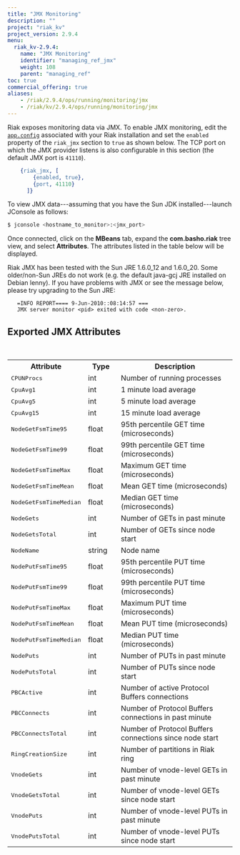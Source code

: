 ```yaml
---
title: "JMX Monitoring"
description: ""
project: "riak_kv"
project_version: 2.9.4
menu:
  riak_kv-2.9.4:
    name: "JMX Monitoring"
    identifier: "managing_ref_jmx"
    weight: 108
    parent: "managing_ref"
toc: true
commercial_offering: true
aliases:
    - /riak/2.9.4/ops/running/monitoring/jmx
    - /riak/kv/2.9.4/ops/running/monitoring/jmx
---
```


Riak exposes monitoring data via JMX.  To enable JMX monitoring, edit the [`app.config`]({{<baseurl>}}riak/kv/2.9.4/configuring/reference/#app-config) associated with your Riak installation and set the `enabled` property of the `riak_jmx` section to `true` as shown below.  The TCP port on which the JMX provider listens is also configurable in this section (the default JMX port is `41110`).

```erlang
    {riak_jmx, [
        {enabled, true},
        {port, 41110}
      ]}
```

To view JMX data---assuming that you have the Sun JDK installed---launch JConsole as follows:

```bash
$ jconsole <hostname_to_monitor>:<jmx_port>
```

Once connected, click on the **MBeans** tab, expand the **com.basho.riak** tree view, and select **Attributes**. The attributes listed in the table below will be displayed.

Riak JMX has been tested with the Sun JRE 1.6.0_12 and 1.6.0_20. Some older/non-Sun JREs do not work (e.g. the default java-gcj JRE installed on Debian lenny). If you have problems with JMX or see the message below, please try upgrading to the Sun JRE:

```log
   =INFO REPORT==== 9-Jun-2010::08:14:57 ===
   JMX server monitor <pid> exited with code <non-zero>.
```

## Exported JMX Attributes
<br>
<table>
    <tr>
        <th WIDTH="30%">Attribute</th>
        <th WIDTH="15%">Type</th>
        <th WIDTH="55%">Description</th>
    </tr>
    <tr>
        <td><tt>CPUNProcs</tt></td>
        <td>int</td>
        <td>Number of running processes</td>
    </tr>
    <tr>
        <td><tt>CpuAvg1</tt></td>
        <td>int</td>
        <td>1 minute load average</td>
    </tr>
    <tr>
        <td><tt>CpuAvg5</tt></td>
        <td>int</td>
        <td>5 minute load average</td>
    </tr>
    <tr>
        <td><tt>CpuAvg15</tt></td>
        <td>int</td>
        <td>15 minute load average</td>
    </tr>
    <tr>
        <td><tt>NodeGetFsmTime95</tt></td>
        <td>float</td>
        <td>95th percentile GET time (microseconds)</td>
    </tr>
    <tr>
        <td><tt>NodeGetFsmTime99</tt></td>
        <td>float</td>
        <td>99th percentile GET time (microseconds)</td>
    </tr>
    <tr>
        <td><tt>NodeGetFsmTimeMax</tt></td>
        <td>float</td>
        <td>Maximum GET time (microseconds)</td>
    </tr>
    <tr>
        <td><tt>NodeGetFsmTimeMean</tt></td>
        <td>float</td>
        <td>Mean GET time (microseconds)</td>
    </tr>
    <tr>
        <td><tt>NodeGetFsmTimeMedian</tt></td>
        <td>float</td>
        <td>Median GET time (microseconds)</td>
    </tr>
    <tr>
        <td><tt>NodeGets</tt></td>
        <td>int</td>
        <td>Number of GETs in past minute</td>
    </tr>
    <tr>
        <td><tt>NodeGetsTotal</tt></td>
        <td>int</td>
        <td>Number of GETs since node start</td>
    </tr>
    <tr>
        <td><tt>NodeName</tt></td>
        <td>string</td>
        <td>Node name</td>
    </tr>
    <tr>
        <td><tt>NodePutFsmTime95</tt></td>
        <td>float</td>
        <td>95th percentile PUT time (microseconds)</td>
    </tr>
    <tr>
        <td><tt>NodePutFsmTime99</tt></td>
        <td>float</td>
        <td>99th percentile PUT time (microseconds)</td>
    </tr>
    <tr>
        <td><tt>NodePutFsmTimeMax</tt></td>
        <td>float</td>
        <td>Maximum PUT time (microseconds)</td>
    </tr>
    <tr>
        <td><tt>NodePutFsmTimeMean</tt></td>
        <td>float</td>
        <td>Mean PUT time (microseconds)</td>
    </tr>
    <tr>
        <td><tt>NodePutFsmTimeMedian</tt></td>
        <td>float</td>
        <td>Median PUT time (microseconds)</td>
    </tr>
    <tr>
        <td><tt>NodePuts</tt></td>
        <td>int</td>
        <td>Number of PUTs in past minute</td>
    </tr>
    <tr>
        <td><tt>NodePutsTotal</tt></td>
        <td>int</td>
        <td>Number of PUTs since node start</td>
    </tr>
    <tr>
        <td><tt>PBCActive</tt></td>
        <td>int</td>
        <td>Number of active Protocol Buffers connections</td>
    </tr>
    <tr>
        <td><tt>PBCConnects</tt></td>
        <td>int</td>
        <td>Number of Protocol Buffers connections in past minute</td>
    </tr>
    <tr>
        <td><tt>PBCConnectsTotal</tt></td>
        <td>int</td>
        <td>Number of Protocol Buffers connections since node start</td>
    </tr>
    <tr>
        <td><tt>RingCreationSize</tt></td>
        <td>int</td>
        <td>Number of partitions in Riak ring</td>
    </tr>
    <tr>
        <td><tt>VnodeGets</tt></td>
        <td>int</td>
        <td>Number of vnode-level GETs in past minute</td>
    </tr>
    <tr>
        <td><tt>VnodeGetsTotal</tt></td>
        <td>int</td>
        <td>Number of vnode-level GETs since node start</td>
    </tr>
    <tr>
        <td><tt>VnodePuts</tt></td>
        <td>int</td>
        <td>Number of vnode-level PUTs in past minute</td>
    </tr>
    <tr>
        <td><tt>VnodePutsTotal</tt></td>
        <td>int</td>
        <td>Number of vnode-level PUTs since node start</td>
    </tr>
</table>
